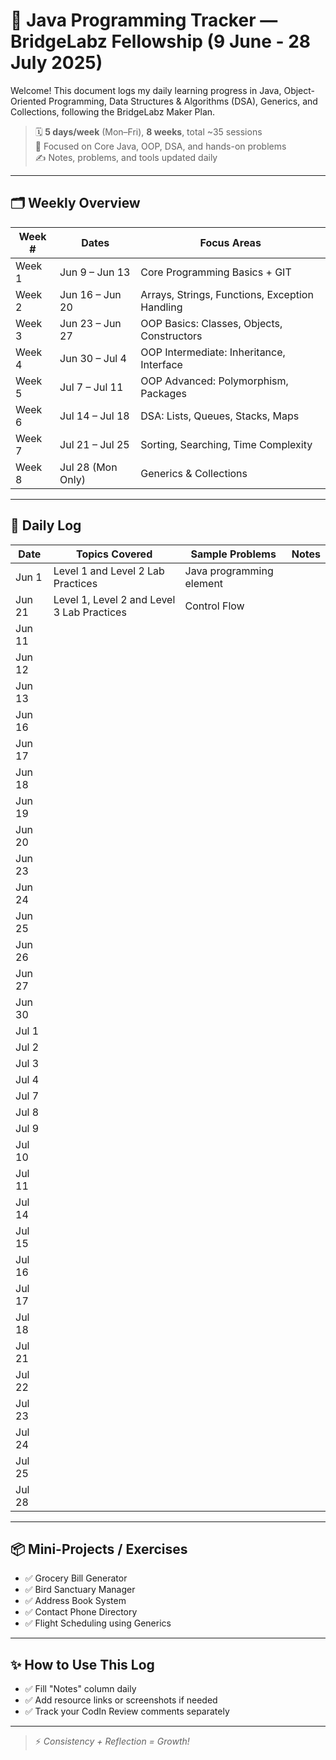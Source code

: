 # 🚀 Java Programming Tracker — BridgeLabz Fellowship (9 June - 28 July 2025)

Welcome! This document logs my daily learning progress in Java, Object-Oriented Programming, Data Structures & Algorithms (DSA), Generics, and Collections, following the BridgeLabz Maker Plan.

> 🗓️ **5 days/week** (Mon–Fri), **8 weeks**, total ~35 sessions  
> 📍 Focused on Core Java, OOP, DSA, and hands-on problems  
> ✍️ Notes, problems, and tools updated daily

---

## 🗂️ Weekly Overview

| Week # | Dates              | Focus Areas                               |
|--------|--------------------|-------------------------------------------|
| Week 1 | Jun 9 – Jun 13     | Core Programming Basics + GIT             |
| Week 2 | Jun 16 – Jun 20    | Arrays, Strings, Functions, Exception Handling |
| Week 3 | Jun 23 – Jun 27    | OOP Basics: Classes, Objects, Constructors |
| Week 4 | Jun 30 – Jul 4     | OOP Intermediate: Inheritance, Interface  |
| Week 5 | Jul 7 – Jul 11     | OOP Advanced: Polymorphism, Packages      |
| Week 6 | Jul 14 – Jul 18    | DSA: Lists, Queues, Stacks, Maps          |
| Week 7 | Jul 21 – Jul 25    | Sorting, Searching, Time Complexity       |
| Week 8 | Jul 28 (Mon Only)  | Generics & Collections                    |

---

## 📅 Daily Log

| Date       | Topics Covered                                         | Sample Problems                                    | Notes |
|------------|--------------------------------------------------------|----------------------------------------------------|-------|
| Jun 1     | Level 1 and Level 2 Lab Practices                      | Java programming element                           |       |
| Jun 21     | Level 1, Level 2 and Level 3 Lab Practices             | Control Flow                                       |       |
| Jun 11     |                                                        |                       |       |
| Jun 12     |                                                        |                                                    |       |
| Jun 13     |                                                        |                                                    |       |
| Jun 16     |                                                        |                                                    |       |
| Jun 17     |                                                        |                                                    |       |
| Jun 18     |                                                        |                                                    |       |
| Jun 19     |                                                        |                                                    |       |
| Jun 20     |                                                        |                                                    |       |
| Jun 23     |                                                        |                                                    |       |
| Jun 24     |                                                        |                                                    |       |
| Jun 25     |                                                        |                                                    |       |
| Jun 26     |                                                        |                                                    |       |
| Jun 27     |                                                        |                                                    |       |
| Jun 30     |                                                        |                                                    |       |
| Jul 1      |                                                        |                                                    |       |
| Jul 2      |                                                        |                                                    |       |
| Jul 3      |                                                        |                                                    |       |
| Jul 4      |                                                        |                                                    |       |
| Jul 7      |                                                        |                                                    |       |
| Jul 8      |                                                        |                                                    |       |
| Jul 9      |                                                        |                                                    |       |
| Jul 10     |                                                        |                                                    |       |
| Jul 11     |                                                        |                                                    |       |
| Jul 14     |                                                        |                                                    |       |
| Jul 15     |                                                        |                                                    |       |
| Jul 16     |                                                        |                                                    |       |
| Jul 17     |                                                        |                                                    |       |
| Jul 18     |                                                        |                                                    |       |
| Jul 21     |                                                        |                                                    |       |
| Jul 22     |                                                        |                                                    |       |
| Jul 23     |                                                        |                                                    |       |
| Jul 24     |                                                        |                                                    |       |
| Jul 25     |                                                        |                                                    |       |
| Jul 28     |                                                        |                                                    |       |

---

## 📦 Mini-Projects / Exercises

- ✅ Grocery Bill Generator
- ✅ Bird Sanctuary Manager
- ✅ Address Book System
- ✅ Contact Phone Directory
- ✅ Flight Scheduling using Generics

---

## ✨ How to Use This Log

- ✅ Fill "Notes" column daily
- ✅ Add resource links or screenshots if needed
- ✅ Track your CodIn Review comments separately

---

> ⚡ *Consistency + Reflection = Growth!*
